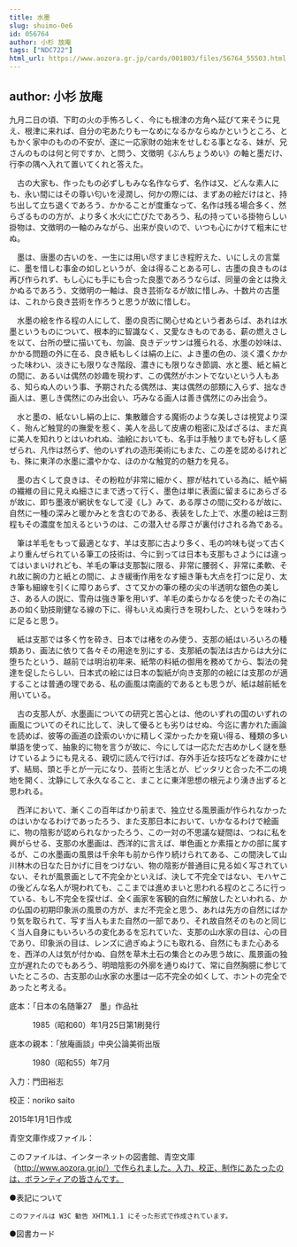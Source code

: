 ```yaml
---
title: 水墨
slug: shuimo-0e6
id: 056764
author: 小杉 放庵
tags: ["NDC722"]
html_url: https://www.aozora.gr.jp/cards/001803/files/56764_55503.html
---
```


## author: 小杉 放庵

九月二日の頃、下町の火の手怖ろしく、今にも根津の方角へ延びて来そうに見え、根津に来れば、自分の宅あたりも一なめになるかならぬかというところ、ともかく家中のものの不安が、遂に一応家財の始末をせしむる事となる、妹が、兄さんのものは何と何ですか、と問う、文徴明《ぶんちょうめい》の軸と墨だけ、行李の隅へ入れて置いてくれと答えた。

　古の大家も、作ったもの必ずしもみな名作ならず、名作は又、どんな素人にも、永い間にはその尊い匂いを浸潤し、何かの際には、まずあの絵だけはと、持ち出して立ち退くであろう、かかることが度重なって、名作は残る場合多く、然らざるものの方が、より多く水火に亡びたであろう、私の持っている掛物らしい掛物は、文徴明の一軸のみながら、出来が良いので、いつも心にかけて粗末にせぬ。

　墨は、唐墨の古いのを、一生には用い尽すまじき程貯えた、いにしえの言葉に、墨を惜しむ事金の如しというが、金は得ることある可し、古墨の良きものは再び作られず、もし心にも手にも合った良墨であろうならば、同量の金とは換えかぬるであろう、文徴明の一軸は、良き芸術なるが故に惜しみ、十数片の古墨は、これから良き芸術を作ろうと思うが故に惜しむ。

　水墨の絵を作る程の人にして、墨の良否に関心せぬという者あらば、あれは水墨というものについて、根本的に智識なく、又愛なきものである、薪の燃えさしを以て、台所の壁に描いても、勿論、良きデッサンは獲られる、水墨の妙味は、かかる問題の外に在る、良き紙もしくは絹の上に、よき墨の色の、淡く濃くかかった味わい、淡きにも限りなき階段、濃きにも限りなき節調、水と墨、紙と絹との間に、あるいは偶然の妙趣を現わす、この偶然がホントでないという人もある、知らぬ人のいう事、予期されたる偶然は、実は偶然の部類に入らず、拙なき画人は、悪しき偶然にのみ出会い、巧みなる画人は善き偶然にのみ出会う。

　水と墨の、紙ないし絹の上に、集散離合する魔術のような美しさは視覚より深く、殆んど触覚的の撫愛を惹く、美人を品して皮膚の粗密に及ばざるは、まだ真に美人を知れりとはいわれぬ、油絵においても、名手は手触りまでも好もしく感ぜられ、凡作は然らず、他のいずれの造形美術にもまた、この差を認めるけれども、殊に東洋の水墨に濃やかな、ほのかな触覚的の魅力を見る。

　墨の古くして良きは、その粉粒が非常に細かく、膠が枯れている為に、紙や絹の繊維の目に見えぬ細さにまで透って行く、墨色は単に表面に留まるにあらざるが故に、即ち墨液が網状をなして浸《し》みて、ある厚さの間に交わるが故に、自然に一種の深みと暖かみとを含むのである、表装をした上で、水墨の絵は三割程もその濃度を加えるというのは、この潜入せる厚さが裏付けされる為である。

　筆は羊毛をもって最適となす、羊は支那に古より多く、毛の吟味も従って古くより重んぜられている筆工の技術は、今に到っては日本も支那もさようには違ってはいまいけれども、羊毛の筆は支那製に限る、非常に腰弱く、非常に柔軟、それ故に腕の力と紙との間に、よき緩衝作用をなす細き筆も大点を打つに足り、太き筆も細線を引くに障りあらず、さて又かの筆の穂の尖の半透明な銀色の美しさ、ある人の説に、雪舟は強き筆を用いず、羊毛の柔らかなるを使ったその為にあの如く勁技剛健なる線の下に、得もいえぬ奥行きを現わした、というを味わうに足ると思う。

　紙は支那では多く竹を砕き、日本では楮をのみ使う、支那の紙はいろいろの種類あり、画法に依りて各々その用途を別にする、支那紙の製法は古からは大分に堕ちたという、越前では明治初年来、紙幣の料紙の御用を務めてから、製法の発達を促したらしい、日本式の絵には日本の製紙が向き支那的の絵には支那のが適することは普通の理である、私の画風は南画的であるとも思うが、紙は越前紙を用いている。

　古の支那人が、水墨画についての研究と苦心とは、他のいずれの国のいずれの画風についてのそれに比して、決して優るとも劣りはせぬ、今迄に書かれた画論を読めば、彼等の画道の詮索のいかに精しく深かったかを窺い得る、種類の多い単語を使って、抽象的に物を言うが故に、今にしては一応ただ古めかしく謎を懸けているようにも見える、親切に読んで行けば、存外手近な技巧などを疎かにせず、結局、頭と手とが一元になり、芸術と生活とが、ピッタリと合った不二の境地を開く、沈静にして永久なること、まことに東洋思想の根元より湧き出ずると思われる。

　西洋において、漸くこの百年ばかり前まで、独立せる風景画が作られなかったのはいかなるわけであったろう、また支那日本において、いかなるわけで絵画に、物の陰影が認められなかったろう、この一対の不思議な疑間は、つねに私を興がらせる、支那の水墨画は、西洋的に言えば、単色画とか素描とかの部に属するが、この水墨画の風景は千余年も前から作り続けられてある、この間決して山川林木の日なた日かげに目をつけない、物の陰影が普通目に見る如く写されていない、それが風景画として不完全かといえば、決して不完全ではない、モハヤこの後どんな名人が現われても、ここまでは進めまいと思われる程のところに行っている、もし不完全を探せば、全く画家を客観的自然に解放したといわれる、かの仏国の初期印象派の風景の方が、まだ不完全と思う、あれは先方の自然にばかり気を取られて、写す当人もまた自然の一部であり、それ故自然そのものと同じく当人自身にもいろいろの変化あるを忘れていた、支那の山水家の目は、心の目であり、印象派の目は、レンズに過ぎぬようにも取れる、自然にもまた心あるを、西洋の人は気が付かぬ、自然を草木土石の集合とのみ思う故に、風景画の独立が遅れたのでもあろう、明暗陰影の外廓を通りぬけて、常に自然胸臆に参じていたところの、古支那の山水家の水墨は一応不完全の如くして、ホントの完全であったと考える。













底本：「日本の名随筆27　墨」作品社

　　　1985（昭和60）年1月25日第1刷発行

底本の親本：「放庵画談」中央公論美術出版

　　　1980（昭和55）年7月

入力：門田裕志

校正：noriko saito

2015年1月1日作成

青空文庫作成ファイル：

このファイルは、インターネットの図書館、青空文庫（http://www.aozora.gr.jp/）で作られました。入力、校正、制作にあたったのは、ボランティアの皆さんです。











●表記について


	このファイルは W3C 勧告 XHTML1.1 にそった形式で作成されています。







●図書カード